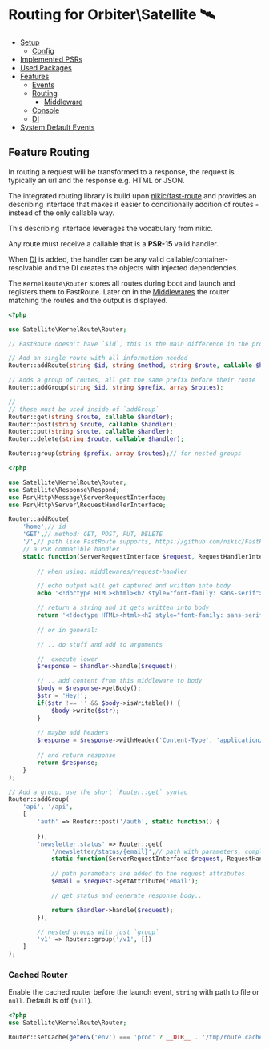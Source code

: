 # Routing for Orbiter\Satellite 🛰️

- [Setup](../../README.md#setup)
    - [Config](../../README.md#config)
- [Implemented PSRs](../../README.md#psrs)
- [Used Packages](../../README.md#used-packages)
- [Features](README.md)
    - [Events](feature-events.md)
    - [Routing](feature-routing.md)
        - [Middleware](feature-middleware.md)
    - [Console](feature-console.md)
    - [DI](feature-di.md)
- [System Default Events](satellite-events.md)

## Feature Routing

In routing a request will be transformed to a response, the request is typically an url and the response e.g. HTML or JSON.

The integrated routing library is build upon [nikic/fast-route](https://github.com/nikic/FastRoute) and provides an describing interface that makes it easier to conditionally addition of routes - instead of the only callable way.

This describing interface leverages the vocabulary from nikic.

Any route must receive a callable that is a **PSR-15** valid handler.

When [DI](#feature-di) is added, the handler can be any valid callable/container-resolvable and the DI creates the objects with injected dependencies.

The `KernelRoute\Router` stores all routes during boot and launch and registers them to FastRoute. Later on in the [Middlewares](#feature-middleware) the router matching the routes and the output is displayed.

```php
<?php

use Satellite\KernelRoute\Router;

// FastRoute doesn't have `$id`, this is the main difference in the properties

// Add an single route with all information needed
Router::addRoute(string $id, string $method, string $route, callable $handler);

// Adds a group of routes, all get the same prefix before their route
Router::addGroup(string $id, string $prefix, array $routes);

//
// these must be used inside of `addGroup`
Router::get(string $route, callable $handler);
Router::post(string $route, callable $handler);
Router::put(string $route, callable $handler);
Router::delete(string $route, callable $handler);

Router::group(string $prefix, array $routes);// for nested groups
```

```php
<?php

use Satellite\KernelRoute\Router;
use Satellite\Response\Respond;
use Psr\Http\Message\ServerRequestInterface;
use Psr\Http\Server\RequestHandlerInterface;

Router::addRoute(
    'home',// id
    'GET',// method: GET, POST, PUT, DELETE
    '/',// path like FastRoute supports, https://github.com/nikic/FastRoute#defining-routes
    // a PSR compatible handler
    static function(ServerRequestInterface $request, RequestHandlerInterface $handler) {
       
        // when using: middlewares/request-handler

        // echo output will get captured and written into body
        echo '<!doctype HTML><html><h2 style="font-family: sans-serif">Satellite 🛰️</h2></html>';

        // return a string and it gets written into body
        return '<!doctype HTML><html><h2 style="font-family: sans-serif">Satellite 🛰️</h2></html>';
        
        // or in general:

        // .. do stuff and add to arguments

        //  execute lower
        $response = $handler->handle($request);

        // .. add content from this middleware to body
        $body = $response->getBody();
        $str = 'Hey!';
        if($str !== '' && $body->isWritable()) {
            $body->write($str);
        }
        
        // maybe add headers
        $response = $response->withHeader('Content-Type', 'application/json');
    
        // and return response
        return $response;
    }
);

// Add a group, use the short `Router::get` syntac
Router::addGroup(
    'api', '/api',
    [
        'auth' => Router::post('/auth', static function() {
    
        }),
        'newsletter.status' => Router::get(
            '/newsletter/status/{email}',// path with parameters, complex situations are possible 
            static function(ServerRequestInterface $request, RequestHandlerInterface $handler) {
            
            // path parameters are added to the request attributes
            $email = $request->getAttribute('email');

            // get status and generate response body..

            return $handler->handle($request);
        }),

        // nested groups with just `group`
        'v1' => Router::group('/v1', [])
    ]
);
```

### Cached Router

Enable the cached router before the launch event, `string` with path to file or `null`. Default is off (`null`).

```php
<?php
use Satellite\KernelRoute\Router;

Router::setCache(getenv('env') === 'prod' ? __DIR__ . '/tmp/route.cache' : null);
```
